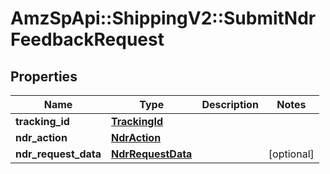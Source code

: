 # AmzSpApi::ShippingV2::SubmitNdrFeedbackRequest

## Properties
Name | Type | Description | Notes
------------ | ------------- | ------------- | -------------
**tracking_id** | [**TrackingId**](TrackingId.md) |  | 
**ndr_action** | [**NdrAction**](NdrAction.md) |  | 
**ndr_request_data** | [**NdrRequestData**](NdrRequestData.md) |  | [optional] 

